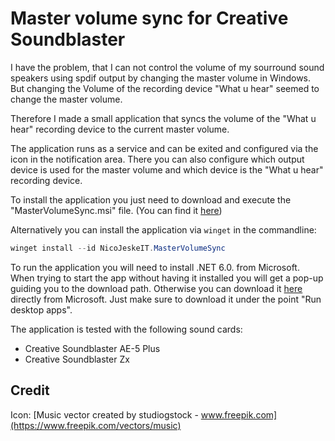 # Master volume sync for Creative Soundblaster 
I have the problem, that I can not control the volume of my sourround sound speakers using spdif output by changing the master volume in Windows. But changing the Volume of the recording device "What u hear" seemed to change the master volume.

Therefore I made a small application that syncs the volume of the "What u hear" recording device to the current master volume.

The application runs as a service and can be exited and configured via the icon in the notification area. There you can also configure which output device is used for the master volume and which device is the "What u hear" recording device.

To install the application you just need to download and execute the "MasterVolumeSync.msi" file. (You can find it [here](https://github.com/nicojeske/MasterVolumeSync/releases/latest))

Alternatively you can install the application via `winget` in the commandline:
```powershell
winget install --id NicoJeskeIT.MasterVolumeSync
```

To run the application you will need to install .NET 6.0. from Microsoft. When trying to start the app without having it installed you will get a pop-up guiding you to the download path. Otherwise you can download it [here](https://dotnet.microsoft.com/en-us/download/dotnet/6.0/runtime?cid=getdotnetcore) directly from Microsoft. Just make sure to download it under the point "Run desktop apps".

The application is tested with the following sound cards:
- Creative Soundblaster AE-5 Plus
- Creative Soundblaster Zx

## Credit
Icon: [Music vector created by studiogstock - www.freepik.com](https://www.freepik.com/vectors/music)
